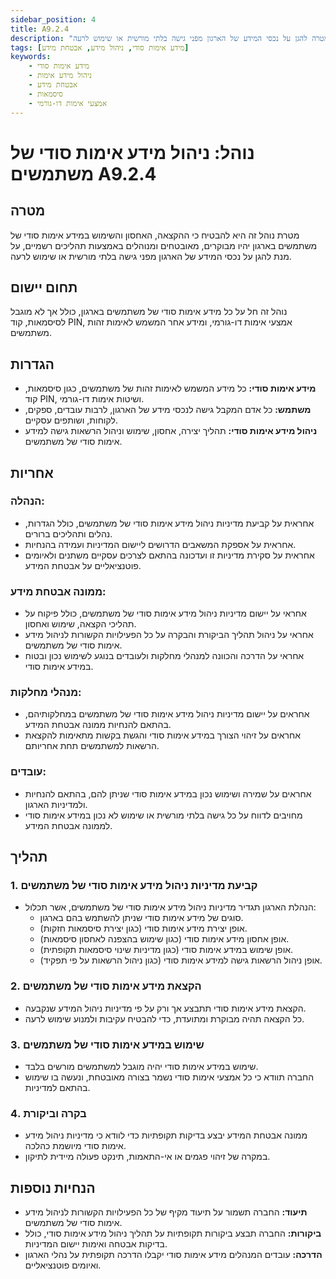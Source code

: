 ```yaml
---
sidebar_position: 4
title: A9.2.4
description: "נוהל לניהול מידע אימות סודי של משתמשים, כולל קביעת מדיניות, הקצאה, אחסון ושימוש במידע אימות, במטרה להגן על נכסי המידע של הארגון מפני גישה בלתי מורשית או שימוש לרעה."
tags: [מידע אימות סודי, ניהול מידע, אבטחת מידע]
keywords:
    - מידע אימות סודי
    - ניהול מידע אימות
    - אבטחת מידע
    - סיסמאות
    - אמצעי אימות דו-גורמי
---
```



# נוהל: ניהול מידע אימות סודי של משתמשים A9.2.4

## מטרה
מטרת נוהל זה היא להבטיח כי ההקצאה, האחסון והשימוש במידע אימות סודי של משתמשים בארגון יהיו מבוקרים, מאובטחים ומנוהלים באמצעות תהליכים רשמיים, על מנת להגן על נכסי המידע של הארגון מפני גישה בלתי מורשית או שימוש לרעה.

## תחום יישום
נוהל זה חל על כל מידע אימות סודי של משתמשים בארגון, כולל אך לא מוגבל לסיסמאות, קוד PIN, אמצעי אימות דו-גורמי, ומידע אחר המשמש לאימות זהות משתמשים.

## הגדרות
- **מידע אימות סודי:** כל מידע המשמש לאימות זהות של משתמשים, כגון סיסמאות, קוד PIN, ושיטות אימות דו-גורמי.
- **משתמש:** כל אדם המקבל גישה לנכסי מידע של הארגון, לרבות עובדים, ספקים, לקוחות, ושותפים עסקיים.
- **ניהול מידע אימות סודי:** תהליך יצירה, אחסון, שימוש וניהול הרשאות גישה למידע אימות סודי של משתמשים.

## אחריות
### הנהלה:
- אחראית על קביעת מדיניות ניהול מידע אימות סודי של משתמשים, כולל הגדרות, נהלים ותהליכים ברורים.
- אחראית על אספקת המשאבים הדרושים ליישום המדיניות ועמידה בהנחיות.
- אחראית על סקירת מדיניות זו ועדכונה בהתאם לצרכים עסקיים משתנים ולאיומים פוטנציאליים על אבטחת המידע.

### ממונה אבטחת מידע:
- אחראי על יישום מדיניות ניהול מידע אימות סודי של משתמשים, כולל פיקוח על תהליכי הקצאה, שימוש ואחסון.
- אחראי על ניהול תהליך הביקורת והבקרה על כל הפעילויות הקשורות לניהול מידע אימות סודי של משתמשים.
- אחראי על הדרכה והכוונה למנהלי מחלקות ולעובדים בנוגע לשימוש נכון ובטוח במידע אימות סודי.

### מנהלי מחלקות:
- אחראים על יישום מדיניות ניהול מידע אימות סודי של משתמשים במחלקותיהם, בהתאם להנחיות ממונה אבטחת המידע.
- אחראים על זיהוי הצורך במידע אימות סודי והגשת בקשות מתאימות להקצאת הרשאות למשתמשים תחת אחריותם.

### עובדים:
- אחראים על שמירה ושימוש נכון במידע אימות סודי שניתן להם, בהתאם להנחיות ולמדיניות הארגון.
- מחויבים לדווח על כל גישה בלתי מורשית או שימוש לא נכון במידע אימות סודי לממונה אבטחת המידע.

## תהליך
### 1. קביעת מדיניות ניהול מידע אימות סודי של משתמשים
- הנהלת הארגון תגדיר מדיניות ניהול מידע אימות סודי של משתמשים, אשר תכלול:
  - סוגים של מידע אימות סודי שניתן להשתמש בהם בארגון.
  - אופן יצירת מידע אימות סודי (כגון יצירת סיסמאות חזקות).
  - אופן אחסון מידע אימות סודי (כגון שימוש בהצפנה לאחסון סיסמאות).
  - אופן שימוש במידע אימות סודי (כגון מדיניות שינוי סיסמאות תקופתית).
  - אופן ניהול הרשאות גישה למידע אימות סודי (כגון ניהול הרשאות על פי תפקיד).

### 2. הקצאת מידע אימות סודי של משתמשים
- הקצאת מידע אימות סודי תתבצע אך ורק על פי מדיניות ניהול המידע שנקבעה.
- כל הקצאה תהיה מבוקרת ומתועדת, כדי להבטיח עקיבות ולמנוע שימוש לרעה.

### 3. שימוש במידע אימות סודי של משתמשים
- שימוש במידע אימות סודי יהיה מוגבל למשתמשים מורשים בלבד.
- החברה תוודא כי כל אמצעי אימות סודי נשמר בצורה מאובטחת, ונעשה בו שימוש בהתאם למדיניות.

### 4. בקרה וביקורת
- ממונה אבטחת המידע יבצע בדיקות תקופתיות כדי לוודא כי מדיניות ניהול מידע אימות סודי מיושמת כהלכה.
- במקרה של זיהוי פגמים או אי-התאמות, תינקט פעולה מיידית לתיקון.

## הנחיות נוספות
- **תיעוד:** החברה תשמור על תיעוד מקיף של כל הפעילויות הקשורות לניהול מידע אימות סודי של משתמשים.
- **ביקורות:** החברה תבצע ביקורות תקופתיות על תהליך ניהול מידע אימות סודי, כולל בדיקות אבטחה ואימות יישום המדיניות.
- **הדרכה:** עובדים המנהלים מידע אימות סודי יקבלו הדרכה תקופתית על נהלי הארגון ואיומים פוטנציאליים.

